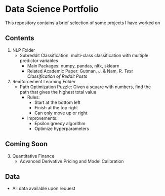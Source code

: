 # Data Science Portfolio
This repository contains a brief selection of some projects I have worked on

## Contents
1. NLP Folder
    * Subreddit Classification: multi-class classification with multiple predictor variables
        * Main Packages: numpy, pandas, nltk, sklearn
        * Related Academic Paper: Gutman, J. & Nam, R. *Text Classification of Reddit Posts*
2. Reinforcement Learning Folder
    * Path Optimization Puzzle: Given a square with numbers, find the path that gives the highest total value
        * Rules: 
            * Start at the bottom left
            * Finish at the top right
            * Can only move up or right
        * Improvements:
            * Epsilon greedy algorithm
            * Optimize hyperparameters
## Coming Soon
3. Quantitative Finance
    * Advanced Derivative Pricing and Model Calibration
    
## Data
* All data available upon request


